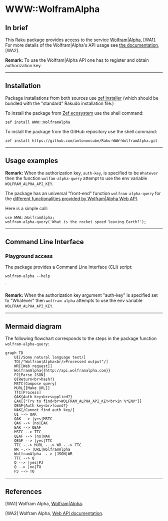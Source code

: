 # WWW::WolframAlpha

## In brief

This Raku package provides access to the service [Wolfram|Alpha](https://www.wolframalpha.com), [WA1].
For more details of the Wolfram|Alpha's API usage see [the documentation](https://products.wolframalpha.com/api/documentation), [WA2].

**Remark:** To use the Wolfram|Alpha API one has to register and obtain authorization key.


-----

## Installation

Package installations from both sources use [zef installer](https://github.com/ugexe/zef)
(which should be bundled with the "standard" Rakudo installation file.)

To install the package from [Zef ecosystem](https://raku.land/) use the shell command:

```
zef install WWW::WolframAlpha
```

To install the package from the GitHub repository use the shell command:

```
zef install https://github.com/antononcube/Raku-WWW-WolframAlpha.git
```

----

## Usage examples

**Remark:** When the authorization key, `auth-key`, is specified to be `Whatever`
then the function `wolfam-alpha-query` attempt to use the env variable `WOLFRAM_ALPHA_API_KEY`.

The package has an universal "front-end" function `wolfram-alpha-query` for the 
[different functionalities provided by Wolfram|Alpha Web API](https://products.wolframalpha.com/api/documentation).

Here is a simple call:

```perl6
use WWW::WolframAlpha;
wolfram-alpha-query('What is the rocket speed leaving Earth?');
```


-------

## Command Line Interface

### Playground access

The package provides a Command Line Interface (CLI) script:

```shell
wolfram-alpha --help
```
`

**Remark:** When the authorization key argument "auth-key" is specified set to "Whatever"
then `wolfram-alpha` attempts to use the env variable `WOLFRAM_ALPHA_API_KEY`.


--------

## Mermaid diagram

The following flowchart corresponds to the steps in the package function `wolfram-alpha-query`:

```mermaid
graph TD
	UI[/Some natural language text/]
	TO[/"Wolfram|Alpha<br/>Processed output"/]
	WR[[Web request]]
	WolframAlpha{{http://api.wolframalpha.com}}
	PJ[Parse JSON]
	Q{Return<br>hash?}
	MSTC[Compose query]
	MURL[[Make URL]]
	TTC[Process]
	QAK{Auth key<br>supplied?}
	EAK[["Try to find<br>WOLFRAM_ALPHA_API_KEY<br>in %*ENV"]]
	QEAF{Auth key<br>found?}
	NAK[/Cannot find auth key/]
	UI --> QAK
	QAK --> |yes|MSTC
	QAK --> |no|EAK
	EAK --> QEAF
	MSTC --> TTC
	QEAF --> |no|NAK
	QEAF --> |yes|TTC
	TTC -.-> MURL -.-> WR -.-> TTC
	WR -.-> |URL|WolframAlpha 
	WolframAlpha -.-> |JSON|WR
	TTC --> Q 
	Q --> |yes|PJ
	Q --> |no|TO
	PJ --> TO
```

--------

## References

[WA1] Wolfram Alpha, [Wolfram|Alpha](https://www.wolframalpha.com). 

[WA2] Wolfram Alpha, [Web API documentation](https://products.wolframalpha.com/api/documentation). 